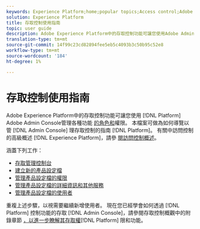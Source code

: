 ```yaml
---
keywords: Experience Platform;home;popular topics;Access control;Adobe admin console
solution: Experience Platform
title: 存取控制使用指南
topic: user guide
description: Adobe Experience Platform中的存取控制功能可讓您使用Adobe Admin Console管理各種平台功能的角色和權限。 本檔案是如何導覽Admin Console以管理平台存取控制的指南。
translation-type: tm+mt
source-git-commit: 14f99c23cd82894fee5eb5c4093b3c50b95c52e8
workflow-type: tm+mt
source-wordcount: '184'
ht-degree: 1%

---
```



# 存取控制使用指南

Adobe Experience Platform中的存取控制功能可讓您使用 [!DNL Platform] Adobe Admin Console管理各種功能 [的角色和](https://adminconsole.adobe.com)權限。 本檔案可做為如何導覽以管 [!DNL Admin Console] 理存取控制的指南 [!DNL Platform]。 有關中訪問控制的高級概述 [!DNL Experience Platform]，請參 [閱訪問控制概述](./../home.md)。

涵蓋下列工作：

- [存取管理控制台](./browse.md)
- [建立新的產品設定檔](./create-profile.md)
- [管理產品設定檔的權限](./permissions.md)
- [管理產品設定檔的詳細資訊和其他服務](./details-and-services.md)
- [管理產品設定檔的使用者](./users.md)

重複上述步驟，以視需要繼續新增使用者。 現在您已經學會如何透過 [!DNL Platform] 控制功能的存取 [!DNL Admin Console]，請參閱存取控制概觀中的附錄章節 [，以進一步瞭解其存取權](../home.md)[!DNL Platform] 限和功能。